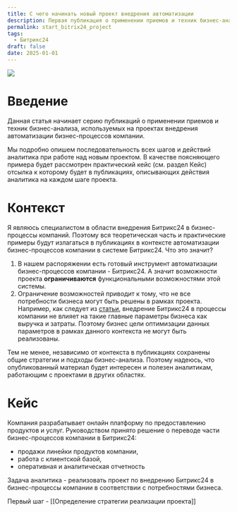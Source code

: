 ```yaml
---
title: С чего начинать новый проект внедрения автоматизации
description: Первая публикация о применении приемов и техник бизнес-анализа, используемых на проектах внедрения Битрикс24 в бизнес-процессы компании
permalink: start_bitrix24_project
tags:
  - Битрикс24
draft: false
date: 2025-01-01
---
```


![ ](homepage.excalidraw.png)

# Введение
Данная статья начинает серию публикаций о применении приемов и техник бизнес-анализа, используемых на проектах внедрения автоматизации бизнес-процессов компании. 

Мы подробно опишем последовательность всех шагов и действий аналитика при работе над новым проектом. В качестве поясняющего примера будет рассмотрен практический кейс (см. раздел Кейс) отсылка к которому будет в публикациях, описывающих действия аналитика на каждом шаге проекта.

# Контекст
Я являюсь специалистом в области внедрения Битрикс24 в бизнес-процессы компаний. Поэтому вся теоретическая часть и практические примеры будут излагаться в публикациях в контексте автоматизации бизнес-процессов компании в системе Битрикс24. Что это значит?

1. В нашем распоряжении есть готовый инструмент автоматизации бизнес-процессов компании - Битрикс24. А значит возможности проекта **ограничиваются** функциональными возможностями этой системы.
2. Ограничение возможностей приводит к тому, что не все потребности бизнеса могут быть решены в рамках проекта. Например, как следует из [статьи](https://dev.1c-bitrix.ru/learning/course/index.php?COURSE_ID=53&LESSON_ID=4835&LESSON_PATH=3923.4677.4835), внедрение Битрикс24 в процессы компании не влияет на такие главные параметры бизнеса как выручка и затраты. Поэтому бизнес цели оптимизации данных параметров в рамках данного контекста не могут быть реализованы.

Тем не менее, независимо от контекста в публикациях сохранены общие стратегии и подходы бизнес-анализа. Поэтому надеюсь, что опубликованный материал будет интересен и полезен аналитикам, работающим с проектами в других областях.  
# Кейс 
Компания разрабатывает онлайн платформу по предоставлению продуктов и услуг. Руководством принято решение о переводе части бизнес-процессов компании в Битрикс24:
- продажи линейки продуктов компании,
- работа с клиентской базой,
- оперативная и аналитическая отчетность

Задача аналитика - реализовать проект по внедрению Битрикс24 в бизнес-процессы компании в соответствии с потребностями бизнеса.

Первый шаг - [[Определение стратегии реализации проекта]] 








